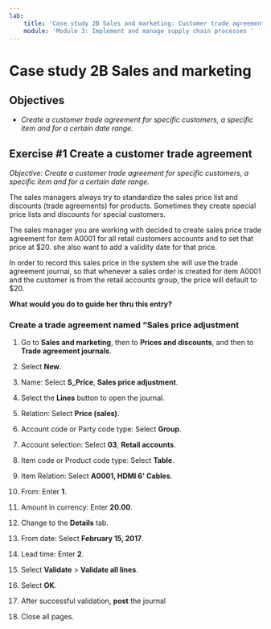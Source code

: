 ```yaml
---
lab:
    title: 'Case study 2B Sales and marketing: Customer trade agreements'
    module: 'Module 3: Implement and manage supply chain processes '
---
```

Case study 2B Sales and marketing
=================================

Objectives
----------

- *Create a customer trade agreement for specific customers, a specific item
    and for a certain date range.*

Exercise \#1 Create a customer trade agreement
----------------------------------------------

*Objective: Create a customer trade agreement for specific customers, a specific
item and for a certain date range.*

The sales managers always try to standardize the sales price list and discounts
(trade agreements) for products. Sometimes they create special price lists and
discounts for special customers.

The sales manager you are working with decided to create sales price trade
agreement for item A0001 for all retail customers accounts and to set that price
at \$20. she also want to add a validity date for that price.

In order to record this sales price in the system she will use the trade
agreement journal, so that whenever a sales order is created for item A0001 and
the customer is from the retail accounts group, the price will default to \$20.

**What would you do to guide her thru this entry?**

### Create a trade agreement named “Sales price adjustment

1. Go to **Sales and marketing**, then to **Prices and discounts**, and then to
    **Trade agreement journals**.

2. Select **New**.

3. Name: Select **S_Price**, **Sales price adjustment**.

4. Select the **Lines** button to open the journal.

5. Relation: Select **Price (sales)**.

6. Account code or Party code type: Select **Group**.

7. Account selection: Select **03**, **Retail accounts**.

8. Item code or Product code type: Select **Table**.

9. Item Relation: Select **A0001, HDMI 6' Cables**.

10. From: Enter **1**.

11. Amount in currency: Enter **20.00**.

12. Change to the **Details** tab.

13. From date: Select **February 15, 2017**.  

14. Lead time: Enter **2**.

15. Select **Validate** \> **Validate all lines**.

16. Select **OK**.

17. After successful validation, **post** the journal

18. Close all pages.
